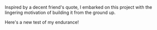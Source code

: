 Inspired by a decent friend's quote, I embarked on this project with the lingering motivation of building it from the ground up.

Here's a new test of my endurance!